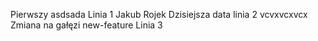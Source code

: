 Pierwszy
asdsada
Linia 1
Jakub Rojek
Dzisiejsza data linia 2
vcvxvcxvcx
Zmiana na gałęzi new-feature
Linia 3

